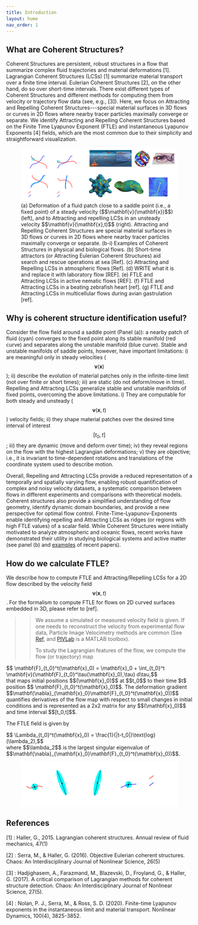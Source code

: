 ```yaml
---
title: Introduction
layout: home
nav_order: 1
---
```


## What are Coherent Structures?

Coherent Structures are persistent, robust structures in a flow that summarize complex fluid trajectories and material deformations [1]. Lagrangian Coherent Structures (LCSs) [1] summarize material transport over a finite time interval. Eulerian Coherent Structures [2], on the other hand, do so over short-time intervals. There exist different types of Coherent Structures and different methods for computing them from velocity or trajectory flow data (see, e.g., [3]). Here, we focus on Attracting and Repelling Coherent Structures---special material surfaces in 3D flows or curves in 2D flows where nearby tracer particles maximally converge or separate. We identify Attracting and Repelling Coherent Structures based on the Finite Time Lyapunov Exponent (FTLE) and instantaneous Lyapunov Exponents [4] fields, which are the most common due to their simplicity and straightforward visualization. 

<figure>
<img src="./Images/MainIntroBanner.png" alt="Alt text">
<figcaption>(a) Deformation of a fluid patch close to a saddle point (i.e., a fixed point) of a steady velocity ($$\mathbf{v}(\mathbf{x})$$) (left), and to Attracting and repelling LCSs in an unsteady velocity $$\mathbf{v}(\mathbf{x},t)$$ (right). 
Attracting and Repelling Coherent Structures are special material surfaces in 3D flows or curves in 2D flows where nearby tracer particles maximally converge or separate. (b-i) Examples of Coherent Structures in physical and biological flows. (b) Short-time attractors (or Attracting Eulerian Coherent Structures) aid search and rescue operations at sea [Ref]. (c) Attracting and Repelling LCSs in atmospheric flows [Ref]. (d) WRITE what it is and replace it with laboratory flow [REF]. (e) FTLE and Attracting LCSs in active nematic flows [REF]. (f) FTLE and Attracting LCSs in a beating zebrafish heart [ref]. (g) FTLE and Attracting LCSs in multicellular flows during avian gastrulation [ref].</figcaption>
 </figure>

## Why is coherent structure identification useful?
Consider the flow field around a saddle point (Panel (a)): a nearby patch of fluid (cyan) converges to the fixed point along its stable manifold (red curve) and separates along the unstable manifold (blue curve). Stable and unstable manifolds of saddle points, however, have important limitations: i) are meaningful only in steady velocities ($$\mathbf{v}(\mathbf{x})$$); ii) describe the evolution of material patches only in the infinite-time limit (not over finite or short times); iii) are static (do not deform/move in time). Repelling and Attracting LCSs generalize stable and unstable manifolds of fixed points, overcoming the above limitations. i) They are computable for both steady and unsteady ($$\mathbf{v}(\mathbf{x},t)$$) velocity fields; ii) they shape material patches over the desired time interval of interest $$[t_0, t]$$; iii) they are dynamic (move and deform over time); iv) they reveal regions on the flow with the highest Lagrangian deformations; v) they are objective; i.e., it is invariant to time-dependent rotations and translations of the coordinate system used to describe motion. 

Overall, Repelling and Attracting LCSs provide a reduced representation of a temporally and spatially varying flow, enabling robust quantification of complex and noisy velocity datasets, a systematic comparison between flows in different experiments and comparisons with theoretical models. Coherent structures also provide a simplified understanding of flow geometry, identify dynamic domain boundaries, and provide a new perspective for optimal flow control. Finite-Time-Lyapunov-Exponents enable identifying repelling and Attracting LCSs as ridges (or regions with high FTLE values) of a scalar field. While Coherent Structures were initially motivated to analyze atmospheric and oceanic flows, recent works have demonstrated their utility in studying biological systems and active matter (see panel (b) and [examples](./docs/FTLEinBiology) of recent papers). 

## How do we calculate FTLE?

We describe how to compute FTLE and Attracting/Repelling LCSs for a 2D flow described by the velocity field $$\mathbf{v}(\mathbf{x},t)$$. For the formalism to compute FTLE for flows on 2D curved surfaces embedded in 3D, please refer to [ref].

>> We assume a simulated or measured velocity field is given. If one needs to reconstruct the velocity from experimental flow data, Particle Image Velocimetry methods are common (See [Ref](https://en.wikipedia.org/wiki/Particle_image_velocimetry), and [PIVLab](https://pivlab.blogspot.com/p/blog-page_19.html) is a MATLAB toolbox). 
>> 
>> To study the Lagrangian features of the flow, we compute the flow (or trajectory) map 
<div> 
$$ \mathbf{F}_{t_0}^t(\mathbf{x}_0)  = \mathbf{x}_0 + \int_{t_0}^t \mathbf{v}(\mathbf{F}_{t_0}^\tau(\mathbf{x}_0),\tau) d\tau,$$
</div>
that maps initial positions $$(\mathbf{x}_0)$$ at $$t_0$$ to their time $t$ position $$ \mathbf{F}_{t_0}^t(\mathbf{x}_0)$$. The deformation gradient $$\mathbf{\nabla}_{\mathbf{x}_0}\mathbf{F}_{t_0}^t(\mathbf{x}_0))$$ quantifies derivatives of the flow map with respect to small changes in initial conditions and is represented as a 2x2 matrix for any $$(\mathbf{x}_0)$$ and time interval $$[t_0,t]$$. 

The FTLE field is given by 
<div>
$$ \Lambda_{t_0}^t(\mathbf{x}_0) = \frac{1}{|t-t_0|}\text{log}(\lambda_2),$$
 </div>
where $$\lambda_2$$ is the largest singular eigenvalue of $$\mathbf{\nabla}_{\mathbf{x}_0}\mathbf{F}_{t_0}^t(\mathbf{x}_0))$$.

<figure>
<img src="./Images/deformationIntroFTLE.png" alt="Alt text">
<figcaption> </figcaption>
</figure>

## References

[1] : Haller, G., 2015. Lagrangian coherent structures. Annual review of fluid mechanics, 47(1)

[2] : Serra, M., & Haller, G. (2016). Objective Eulerian coherent structures. Chaos: An Interdisciplinary Journal of Nonlinear Science, 26(5)

[3] : Hadjighasem, A., Farazmand, M., Blazevski, D., Froyland, G., & Haller, G. (2017). A critical comparison of Lagrangian methods for coherent structure detection. Chaos: An Interdisciplinary Journal of Nonlinear Science, 27(5).

[4] : Nolan, P. J., Serra, M., & Ross, S. D. (2020). Finite-time Lyapunov exponents in the instantaneous limit and material transport. Nonlinear Dynamics, 100(4), 3825-3852.

